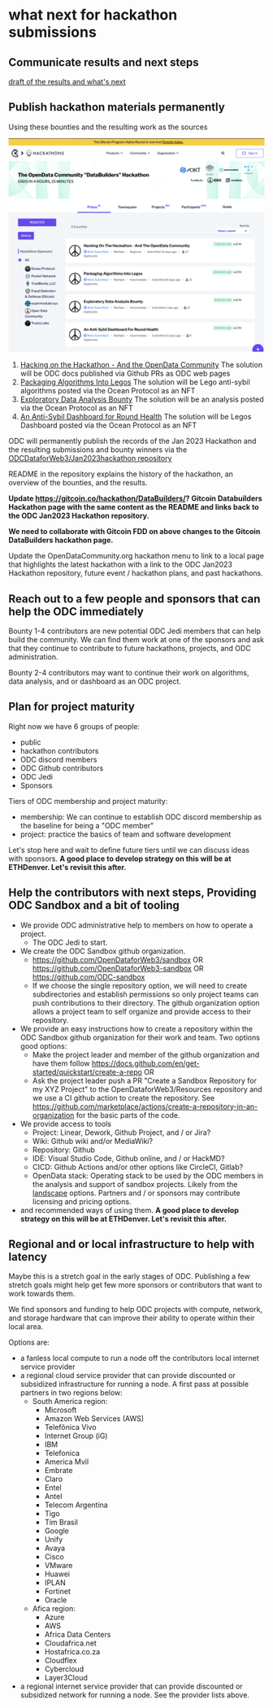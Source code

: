 # what next for hackathon submissions

## Communicate results and next steps 

[draft of the results and what's next](https://docs.google.com/document/d/11N5Y3sPvhJ0Hy_w0sjdlbH1wcv8E5c9hl6r8fvsY9ck/edit?usp=sharing)

## Publish hackathon materials permanently

Using these bounties and the resulting work as the sources

![odc-jan2023-hackathon.png](odc-jan2023-hackathon.png)

1. [Hacking on the Hackathon - And the OpenData Community](https://gitcoin.co/issue/29677) The solution will be ODC docs published via Github PRs as ODC web pages
2. [Packaging Algorithms Into Legos](https://gitcoin.co/issue/29676) The solution will be Lego anti-sybil algorithms posted via the Ocean Protocol as an NFT
3. [Exploratory Data Analysis Bounty](https://gitcoin.co/issue/29675) The solution will be an analysis posted via the Ocean Protocol as an NFT
4. [An Anti-Sybil Dashboard for Round Health](https://gitcoin.co/issue/29674) The solution will be Legos Dashboard posted via the Ocean Protocol as an NFT

ODC will permanently publish the records of the Jan 2023 Hackathon and the resulting submissions and bounty winners via the [ODCDataforWeb3/Jan2023hackathon repository](https://github.com/OpenDataforWeb3/Jan2023hackathon) 

README in the repository explains the history of the hackathon, an overview of the bounties, and the results. 

**Update https://gitcoin.co/hackathon/DataBuilders/? Gitcoin Databuilders Hackathon page with the same content as the README and links back to the ODC Jan2023 Hackathon repository.**

**We need to collaborate with Gitcoin FDD on above changes to the Gitcoin DataBuilders hackathon page.**

Update the OpenDataCommunity.org hackathon menu to link to a local page that highlights the latest hackathon with a link to the ODC Jan2023 Hackathon repository, future event / hackathon plans, and past hackathons. 

## Reach out to a few people and sponsors that can help the ODC immediately

Bounty 1-4 contributors are new potential ODC Jedi members that can help build the community. We can find them work at one of the sponsors and ask that they continue to contribute to future hackathons, projects, and ODC administration. 

Bounty 2-4 contributors may want to continue their work on algorithms, data analysis, and or dashboard as an ODC project.

## Plan for project maturity

Right now we have 6 groups of people:
- public
- hackathon contributors
- ODC discord members
- ODC Github contributors
- ODC Jedi
- Sponsors

Tiers of ODC membership and project maturity:
- membership: We can continue to establish ODC discord membership as the baseline for being a "ODC member"
- project: practice the basics of team and software development

Let's stop here and wait to define future tiers until we can discuss ideas with sponsors. **A good place to develop strategy on this will be at ETHDenver. Let's revisit this after.**

## Help the contributors with next steps, Providing ODC Sandbox and a bit of tooling

- We provide ODC administrative help to members on how to operate a project. 
  - The ODC Jedi to start. 
- We create the ODC Sandbox github organization.
  - https://github.com/OpenDataforWeb3/sandbox OR https://github.com/OpenDataforWeb3-sandbox OR https://github.com/ODC-sandbox
  - If we choose the single repository option, we will need to create subdirectories and establish permissions so only project teams can push contributions to their directory. The github organization option allows a project team to self organize and provide access to their repository. 
- We provide an easy instructions how to create a repository within the ODC Sandbox github organization for their work and team. Two options good options:
  - Make the project leader and member of the github organization and have them follow https://docs.github.com/en/get-started/quickstart/create-a-repo OR
  - Ask the project leader push a PR "Create a Sandbox Repository for my XYZ Project" to the OpenDataforWeb3/Resources repository and we use a CI github action to create the repository. See https://github.com/marketplace/actions/create-a-repository-in-an-organization for the basic parts of the code. 
- We provide access to tools 
  -  Project: Linear, Dework, Github Project, and / or Jira?
  -  Wiki: Github wiki and/or MediaWiki?
  -  Repository: Github
  -  IDE: Visual Studio Code, Github online, and / or HackMD?
  -  CICD: Github Actions and/or other options like CircleCI, Gitlab?
  -  OpenData stack: Operating stack to be used by the ODC members in the analysis and support of sandbox projects. Likely from the [landscape](../../docs/landscape.md) options.  Partners and / or sponsors may contribute licensing and pricing options. 
-  and recommended ways of using them. **A good place to develop strategy on this will be at ETHDenver. Let's revisit this after.**

## Regional and or local infrastructure to help with latency

Maybe this is a stretch goal in the early stages of ODC. Publishing a few stretch goals might help get few more sponsors or contributors that want to work towards them. 

We find sponsors and funding to help ODC projects with compute, network, and storage hardware that can improve their ability to operate within their local area. 

Options are: 
- a fanless local compute to run a node off the contributors local internet service provider
- a regional cloud service provider that can provide discounted or subsidized infrastructure for running a node. A first pass at possible partners in two regions below:
  - South America region:
    - Microsoft
    - Amazon Web Services (AWS)
    - Telefônica Vivo
    - Internet Group (iG)
    - IBM
    - Telefonica
    - America Mvil
    - Embrate
    - Claro
    - Entel
    - Antel
    - Telecom Argentina
    - Tigo
    - Tim Brasil
    - Google
    - Unify
    - Avaya
    - Cisco
    - VMware
    - Huawei
    - IPLAN
    - Fortinet
    - Oracle
  - Afica region:
    - Azure
    - AWS
    - Africa Data Centers
    - Cloudafrica.net
    - Hostafrica.co.za
    - Cloudflex
    - Cybercloud
    - Layer3Cloud
- a regional internet service provider that can provide discounted or subsidized network for running a node. See the provider lists above.
